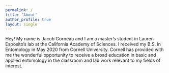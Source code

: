 ```yaml
---
permalink: /
title: "About"
author_profile: true
layout: single
---
```


Hey! My name is Jacob Gorneau and I am a master’s student in Lauren Esposito’s lab at the California Academy of Sciences. I received my B.S. in Entomology in May 2020 from Cornell University. Cornell has provided with me the wonderful opportunity to receive a broad education in basic and applied entomology in the classroom and lab work relevant to my fields of interest.
